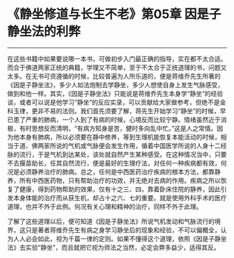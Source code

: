 # 《静坐修道与长生不老》第05章 因是子静坐法的利弊

------

在这些书籍中如果要说哪一本书，可做初步入门最正确的指导，实在都不太合适。而合于佛道两家正统的典籍，学理又不简单，至于不太合于正统道理的书，问题又太多。在无书可资遵循的时候，比较普遍为人所乐道的，便是蒋维乔先生所著的《因是子静坐法》，多少人如法炮制去学静坐，多少人想使自身上发生气脉感受，做到和他一样。其实，《因是子静坐法》只能说是蒋维乔先生本身学“静坐”的经验谈，或者可以说是他学习“静坐”的反应实录，可以贡献给大家做参考，但绝不是金科玉律，更非不易的法则。我们首先须要了解，蒋先生开始学习“静坐”的时候，早已患了严重的肺病，一个人到了有病的时候，心境反而比较宁静。情绪虽然近于消极，有时思想反而清明，“有病方知身是苦，健时多向乱中忙。”这是人之常情。因为他本身有肺病，所以必须要在静中修养，等到生理机能恢复本能活动的时候，相当于道、佛两家所说的气机或气脉便会发生作用，循着中国医学所说的人身十二经脉的流行，于是气机到达某处，该处就自然产生某种感受。在这种情况当中，只要不去揠苗助长，任其自然流行，便是最好的生理疗法，对任何一种疾病都有效，何况是必须静养治疗的肺病。总之，任何是中西医药治疗疾病的根本方法，都靠静养，所有中西医药物，只有帮助治疗的功效，并无绝对去病的作用。疾病之所以恢复了健康，得到药物帮助的效果，仅有十之三、四，靠着卧床住院的静养，因此引发本身体能的治疗而从获生机，却占十之六、七的重要。就是使用外科手术的医疗道理，也并不外于此例。何况有关心理和精神的治疗，同样不外于此理。

了解了这些道理以后，便可知道《因是子静坐法》所说气机发动和气脉流行的境界，这只是著者蒋维乔先生有病之身学习静坐后的现象和经验，不可以偏概全，认为人人必会如此，视为千篇一律的定则。如果不懂得这个道理，依照《因是子静坐法》去实验“静坐”，而且就把它视为师法之当然，必定会弊多益少，适得其反。